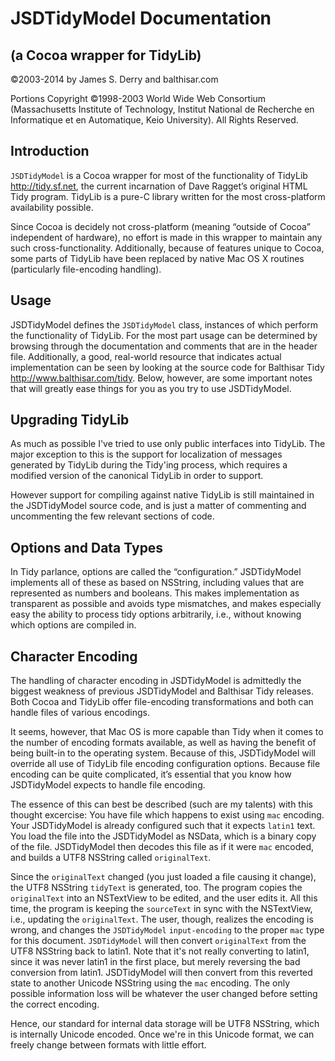 JSDTidyModel Documentation
=============================
(a Cocoa wrapper for TidyLib)
-------------------------------

©2003-2014 by James S. Derry and balthisar.com

Portions Copyright ©1998-2003 World Wide Web Consortium (Massachusetts Institute of Technology, Institut National de Recherche en Informatique et en Automatique, Keio University). All Rights Reserved.


Introduction
------------

`JSDTidyModel` is a Cocoa wrapper for most of the functionality of TidyLib <http://tidy.sf.net>, the current incarnation of Dave Ragget’s original HTML Tidy program. TidyLib is a pure-C library written for the most cross-platform availability possible.

Since Cocoa is decidely not cross-platform (meaning “outside of Cocoa” independent of hardware), no effort is made in this wrapper to maintain any such cross-functionality. Additionally, because of features unique to Cocoa, some parts of TidyLib have been replaced by native Mac OS X routines (particularly file-encoding handling).

Usage
-----

JSDTidyModel defines the `JSDTidyModel` class, instances of which perform the functionality of TidyLib. For the most part usage can be determined by browsing through the documentation and comments that are in the header file. Additionally, a good, real-world resource that indicates actual implementation can be seen by looking at the source code for Balthisar Tidy <http://www.balthisar.com/tidy>. Below, however, are some important notes that will greatly ease things for you as you try to use JSDTidyModel.

Upgrading TidyLib
------------------

As much as possible I've tried to use only public interfaces into TidyLib. The major exception to this is the support for localization of messages generated by TidyLib during the Tidy'ing process, which requires a modified version of the canonical TidyLib in order to support.

However support for compiling against native TidyLib is still maintained in the JSDTidyModel source code, and is just a matter of commenting and uncommenting the few relevant sections of code.

Options and Data Types
----------------------

In Tidy parlance, options are called the “configuration.” JSDTidyModel implements all of these as based on NSString, including values that are represented as numbers and booleans. This makes implementation as transparent as possible and avoids type mismatches, and makes especially easy the ability to process tidy options arbitrarily, i.e., without knowing which options are compiled in.

Character Encoding
------------------

The handling of character encoding in JSDTidyModel is admittedly the biggest weakness of previous JSDTidyModel and Balthisar Tidy releases. Both Cocoa and TidyLib offer file-encoding transformations and both can handle files of various encodings.

It seems, however, that Mac OS is more capable than Tidy when it comes to the number of encoding formats available, as well as having the benefit of being built-in to the operating system. Because of this, JSDTidyModel will override all use of TidyLib file encoding configuration options. Because file encoding can be quite complicated, it’s essential that you know how JSDTidyModel expects to handle file encoding.

The essence of this can best be described (such are my talents) with this thought excercise: You have file which happens to exist using `mac` encoding. Your JSDTidyModel is already configured such that it expects `latin1` text. You load the file into the JSDTidyModel as NSData, which is a binary copy of the file. JSDTidyModel then decodes this file as if it were `mac` encoded, and builds a UTF8 NSString called `originalText`.

Since the `originalText` changed (you just loaded a file causing it change), the UTF8 NSString `tidyText` is generated, too. The program copies the `originalText` into an NSTextView to be edited, and the user edits it. All this time, the program is keeping the `sourceText` in sync with the NSTextView, i.e., updating the `originalText`. The user, though, realizes the encoding is wrong, and changes the `JSDTidyModel` `input-encoding` to the proper `mac` type for this document. `JSDTidyModel` will then convert `originalText` from the UTF8 NSString back to latin1. Note that it's not really converting to latin1, since it was never latin1 in the first place, but merely reversing the bad conversion from latin1. JSDTidyModel will then convert from this reverted state to another Unicode NSString using the `mac` encoding. The only possible information loss will be whatever the user changed before setting the correct encoding.

Hence, our standard for internal data storage will be UTF8 NSString, which is internally Unicode encoded. Once we're in this Unicode format, we can freely change between formats with little effort.
